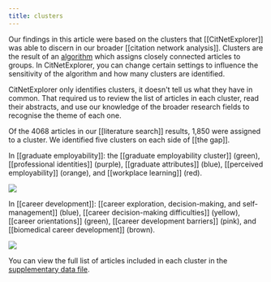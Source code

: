 ```yaml
---
title: clusters
---
```

Our findings in this article were based on the clusters that [[CitNetExplorer]] was able to discern in our broader [[citation network analysis]]. Clusters are the result of an [algorithm](https://link.springer.com/article/10.1007%2Fs11192-017-2300-7) which  assigns closely connected articles to groups. In CitNetExplorer, you can change certain settings to influence the sensitivity of the algorithm and how many clusters are identified. 

CitNetExplorer only identifies clusters, it doesn't tell us what they have in common. That required us to review the list of articles in each cluster, read their abstracts, and use our knowledge of the broader research fields to recognise the theme of each one. 

Of the 4068 articles in our [[literature search]] results,  1,850 were assigned to a cluster. We identified five clusters on each side of [[the gap]]. 

In [[graduate employability]]: the [[graduate employability cluster]] (green), [[professional identities]] (purple), [[graduate attributes]] (blue), [[perceived employability]] (orange), and [[workplace learning]] (red).

![](https://unruffled-ptolemy-28c954.netlify.app/assets/fig2.jpg)

In [[career development]]:  [[career exploration, decision-making, and self-management]] (blue), [[career decision-making difficulties]] (yellow), [[career orientations]] (green), [[career development barriers]] (pink), and [[biomedical career development]] (brown). 

![](https://unruffled-ptolemy-28c954.netlify.app/assets/fig3.jpg)

You can view the full list of articles included in each cluster in the [supplementary data file](https://srhe.tandfonline.com/doi/suppl/10.1080/03075079.2020.1804851/suppl_file/cshe_a_1804851_sm1489.xlsx). 